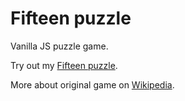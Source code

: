 Fifteen puzzle
==============

Vanilla JS puzzle game.

Try out my [Fifteen puzzle](http://greggsoft.github.io/fifteen/).

More about original game on [Wikipedia](https://en.wikipedia.org/wiki/15_puzzle).
